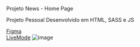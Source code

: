 Projeto News - Home Page

Projeto Pessoal Desenvolvido em HTML, SASS e JS 

[Figma](https://www.figma.com/file/PtrsjIr7VkSKTlhngVfg28/News---HomePage?type=design&node-id=1%3A89&mode=design&t=ZdvpGWAHJNXLPCeV-1)
<br>
[LiveMode](https://maarola.github.io/News-Homepage/)
![image](https://github.com/Maarola/News-Homepage/assets/126696230/b176f692-550a-4f02-af12-d9b4005bbaf9)
